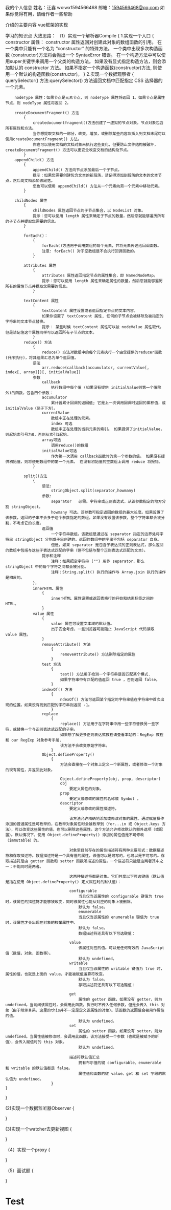 我的个人信息
姓名：汪鑫
wx:wx1594566468
邮箱：1594566468@qq.com
如果你觉得有用，请给作者一些帮助

介绍的主要内容
vue框架的实现

学习的知识点
大致思路：
    <!-- 每一个模块用到的js知识点 -->
（1）实现一个解析器Compile
{
    1.实现一个入口
    {
        constructor 属性：  constructor 属性返回对创建此对象的数组函数的引用。
        在一个类中只能有一个名为 “constructor” 的特殊方法。 一个类中出现多次构造函数 (constructor)方法将会抛出一个 SyntaxError 错误。
        在一个构造方法中可以使用super关键字来调用一个父类的构造方法。
        如果没有显式指定构造方法，则会添加默认的 constructor 方法。
        如果不指定一个构造函数(constructor)方法, 则使用一个默认的构造函数(constructor)。
    }
    2.实现一个数据观察者
    {
        querySelector() 方法:querySelector() 方法返回文档中匹配指定 CSS 选择器的一个元素。

        nodeType 属性：如果节点是元素节点，则 nodeType 属性将返回 1。如果节点是属性节点，则 nodeType 属性将返回 2。

        createDocumentFragment() 方法
            {
                createdocumentfragment()方法创建了一虚拟的节点对象，节点对象包含所有属性和方法。
                当你想提取文档的一部分，改变，增加，或删除某些内容及插入到文档末尾可以使用createDocumentFragment() 方法。
                你也可以使用文档的文档对象来执行这些变化，但要防止文件结构被破坏，createDocumentFragment() 方法可以更安全改变文档的结构及节点。
            }
        appendChild() 方法
            {
                appendChild() 方法向节点添加最后一个子节点。
                提示：如果您需要创建包含文本的新段落，请记得添加到段落的文本的文本节点，然后向文档添加该段落。
                您也可以使用 appendChild() 方法从一个元素向另一个元素中移动元素。
            }

        childNodes 属性
            {
                childNodes 属性返回节点的子节点集合，以 NodeList 对象。
                提示：您可以使用 length 属性来确定子节点的数量，然后您就能够遍历所有的子节点并提取您需要的信息。
            }

            forEach()：
                {
                    forEach()方法用于调用数组的每个元素，并将元素传递给回调函数。
                    注意: forEach() 对于空数组是不会执行回调函数的。
                } 

            attributes 属性
                {
                    attributes 属性返回指定节点的属性集合，即 NamedNodeMap。
                    提示：您可以使用 length 属性来确定属性的数量，然后您就能够遍历所有的属性节点并提取您需要的信息。
                }
            
            textContent 属性
                {
                    textContent 属性设置或者返回指定节点的文本内容。
                    如果你设置了 textContent 属性, 任何的子节点会被移除及被指定的字符串的文本节点替换。
                    提示： 某些时候 textContent 属性可以被 nodeValue 属性取代，但是请记住这个属性同样可以返回所有子节点的文本。
                }
            reduce() 方法
                {
                    reduce() 方法对数组中的每个元素执行一个由您提供的reducer函数(升序执行)，将其结果汇总为单个返回值。
                语法
                    arr.reduce(callback(accumulator, currentValue[, index[, array]])[, initialValue])
                参数
                    callback
                        执行数组中每个值 (如果没有提供 initialValue则第一个值除外)的函数，包含四个参数：
                    accumulator
                        累计器累计回调的返回值; 它是上一次调用回调时返回的累积值，或initialValue（见于下方）。
                    currentValue
                        数组中正在处理的元素。
                        index 可选
                        数组中正在处理的当前元素的索引。 如果提供了initialValue，则起始索引号为0，否则从索引1起始。
                    array可选
                        调用reduce()的数组
                    initialValue可选
                        作为第一次调用 callback函数时的第一个参数的值。 如果没有提供初始值，则将使用数组中的第一个元素。 在没有初始值的空数组上调用 reduce 将报错。
                }
            
            split()方法
                {
                    语法:
                        stringObject.split(separator,howmany)
                    参数:
                        separator	必需。字符串或正则表达式，从该参数指定的地方分割 stringObject。
                        howmany	可选。该参数可指定返回的数组的最大长度。如果设置了该参数，返回的子串不会多于这个参数指定的数组。如果没有设置该参数，整个字符串都会被分割，不考虑它的长度。
                    返回值
                        一个字符串数组。该数组是通过在 separator 指定的边界处将字符串 stringObject 分割成子串创建的。返回的数组中的字串不包括 separator 自身。
                        但是，如果 separator 是包含子表达式的正则表达式，那么返回的数组中包括与这些子表达式匹配的字串（但不包括与整个正则表达式匹配的文本）。
                    提示和注释
                        注释：如果把空字符串 ("") 用作 separator，那么 stringObject 中的每个字符之间都会被分割。
                        注释：String.split() 执行的操作与 Array.join 执行的操作是相反的。
                }，
                innerHTML 属性
                    {
                        innerHTML 属性设置或返回表格行的开始和结束标签之间的 HTML。
                    }
                value 属性
                    {
                        value 属性可设置文本域的默认值。
                        出于安全考虑，一些浏览器可能阻止 JavaScript 代码读取 value 属性。
                    }
                    removeAttribute() 方法
                        {
                            removeAttribute() 方法删除指定的属性
                        }
                    test 方法
                        {
                            test() 方法用于检测一个字符串是否匹配某个模式.
                            如果字符串中有匹配的值返回 true ，否则返回 false。
                        }
                    indexOf() 方法
                        {
                            ndexOf() 方法可返回某个指定的字符串值在字符串中首次出现的位置。如果没有找到匹配的字符串则返回 -1。
                        }
                    replace
                        {
                            replace() 方法用于在字符串中用一些字符替换另一些字符，或替换一个与正则表达式匹配的子串。
                            如果想了解更多正则表达式教程请查看本站的：RegExp 教程 和 our RegExp 对象参考手册.
                            该方法不会改变原始字符串。
                        }
                    Object.defineProperty()
                        {
                            方法会直接在一个对象上定义一个新属性，或者修改一个对象的现有属性，并返回此对象。

                            Object.defineProperty(obj, prop, descriptor)
                            obj
                                要定义属性的对象。
                            prop
                                要定义或修改的属性的名称或 Symbol 。
                            descriptor
                                要定义或修改的属性描述符。

                                该方法允许精确地添加或修改对象的属性。通过赋值操作添加的普通属性是可枚举的，在枚举对象属性时会被枚举到（for...in 或 Object.keys 方法），可以改变这些属性的值，也可以删除这些属性。这个方法允许修改默认的额外选项（或配置）。默认情况下，使用 Object.defineProperty() 添加的属性值是不可修改（immutable）的。

                                对象里目前存在的属性描述符有两种主要形式：数据描述符和存取描述符。数据描述符是一个具有值的属性，该值可以是可写的，也可以是不可写的。存取描述符是由 getter 函数和 setter 函数所描述的属性。一个描述符只能是这两者其中之一；不能同时是两者。

                                这两种描述符都是对象。它们共享以下可选键值（默认值是指在使用 Object.defineProperty() 定义属性时的默认值）：

                                configurable
                                    当且仅当该属性的 configurable 键值为 true 时，该属性的描述符才能够被改变，同时该属性也能从对应的对象上被删除。
                                    默认为 false。
                                    enumerable
                                    当且仅当该属性的 enumerable 键值为 true 时，该属性才会出现在对象的枚举属性中。
                                    默认为 false。
                                    数据描述符还具有以下可选键值：

                                value
                                    该属性对应的值。可以是任何有效的 JavaScript 值（数值，对象，函数等）。
                                    默认为 undefined。
                                writable
                                    当且仅当该属性的 writable 键值为 true 时，属性的值，也就是上面的 value，才能被赋值运算符改变。
                                    默认为 false。
                                    存取描述符还具有以下可选键值：

                                get
                                    属性的 getter 函数，如果没有 getter，则为 undefined。当访问该属性时，会调用此函数。执行时不传入任何参数，但是会传入 this 对象（由于继承关系，这里的this并不一定是定义该属性的对象）。该函数的返回值会被用作属性的值。
                                    默认为 undefined。
                                set
                                    属性的 setter 函数，如果没有 setter，则为 undefined。当属性值被修改时，会调用此函数。该方法接受一个参数（也就是被赋予的新值），会传入赋值时的 this 对象。
                                    默认为 undefined。

                                描述符默认值汇总
                                    拥有布尔值的键 configurable、enumerable 和 writable 的默认值都是 false。
                                    属性值和函数的键 value、get 和 set 字段的默认值为 undefined。
                        }
    }

}

(2)实现一个数据监听器Observer
{

}

(3)实现一个watcher去更新视图
{

}

（4）实现一个proxy
{

}

（5）面试题
{

}
# Test